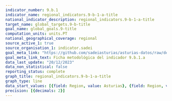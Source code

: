 ```yaml
---
indicator_number: 9.b.1
indicator_name: regional_indicators.9-b-1-a-title
national_indicator_description: regional_indicators.9-b-1-a-title
target_name: global_targets.9-b-title
goal_name: global_goals.9-title
computation_units: units.PT
national_geographical_coverage: regional
source_active_1: true
source_organisation_1: indicator.sadei
goal_meta_link: "https://github.com/sadeiasturias/asturias-datos/raw/develop/descargas/metodologia/9.b.1.a.pdf"
goal_meta_link_text: Ficha metodológica del indicador 9.b.1.a
data_last_update: "20/12/2023"
data_non_statistical: false
reporting_status: complete
graph_title: regional_indicators.9-b-1-a-title
graph_type: line
data_start_values: [{field: Region, value: Asturias}, {field: Region, value: España}]
precision: [{decimals: 2}]
---
```

